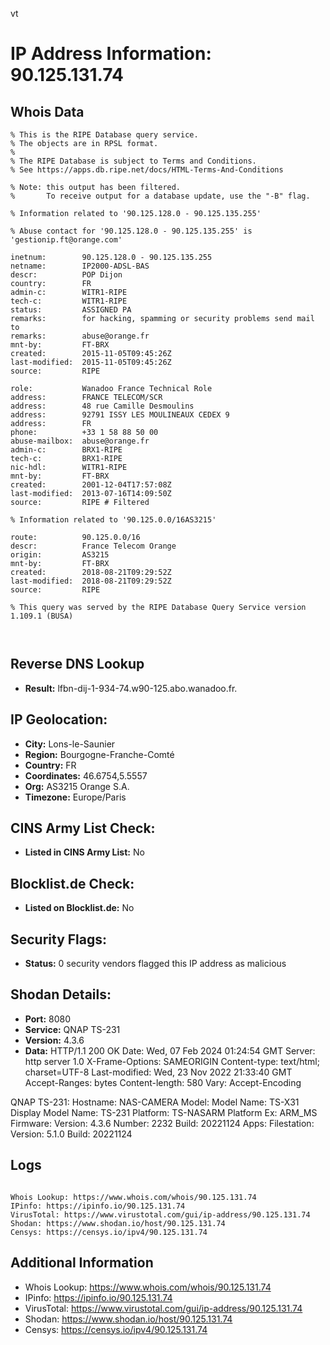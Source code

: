 vt
# IP Address Information: 90.125.131.74

## Whois Data
```
% This is the RIPE Database query service.
% The objects are in RPSL format.
%
% The RIPE Database is subject to Terms and Conditions.
% See https://apps.db.ripe.net/docs/HTML-Terms-And-Conditions

% Note: this output has been filtered.
%       To receive output for a database update, use the "-B" flag.

% Information related to '90.125.128.0 - 90.125.135.255'

% Abuse contact for '90.125.128.0 - 90.125.135.255' is 'gestionip.ft@orange.com'

inetnum:        90.125.128.0 - 90.125.135.255
netname:        IP2000-ADSL-BAS
descr:          POP Dijon
country:        FR
admin-c:        WITR1-RIPE
tech-c:         WITR1-RIPE
status:         ASSIGNED PA
remarks:        for hacking, spamming or security problems send mail to
remarks:        abuse@orange.fr
mnt-by:         FT-BRX
created:        2015-11-05T09:45:26Z
last-modified:  2015-11-05T09:45:26Z
source:         RIPE

role:           Wanadoo France Technical Role
address:        FRANCE TELECOM/SCR
address:        48 rue Camille Desmoulins
address:        92791 ISSY LES MOULINEAUX CEDEX 9
address:        FR
phone:          +33 1 58 88 50 00
abuse-mailbox:  abuse@orange.fr
admin-c:        BRX1-RIPE
tech-c:         BRX1-RIPE
nic-hdl:        WITR1-RIPE
mnt-by:         FT-BRX
created:        2001-12-04T17:57:08Z
last-modified:  2013-07-16T14:09:50Z
source:         RIPE # Filtered

% Information related to '90.125.0.0/16AS3215'

route:          90.125.0.0/16
descr:          France Telecom Orange
origin:         AS3215
mnt-by:         FT-BRX
created:        2018-08-21T09:29:52Z
last-modified:  2018-08-21T09:29:52Z
source:         RIPE

% This query was served by the RIPE Database Query Service version 1.109.1 (BUSA)



```
## Reverse DNS Lookup
- **Result:** lfbn-dij-1-934-74.w90-125.abo.wanadoo.fr.

## IP Geolocation:
- **City:** Lons-le-Saunier
- **Region:** Bourgogne-Franche-Comté
- **Country:** FR
- **Coordinates:** 46.6754,5.5557
- **Org:** AS3215 Orange S.A.
- **Timezone:** Europe/Paris

## CINS Army List Check:
- **Listed in CINS Army List:** 
No

## Blocklist.de Check:
- **Listed on Blocklist.de:** 
No

## Security Flags:
- **Status:** 0 security vendors flagged this IP address as malicious

## Shodan Details:
- **Port:** 8080
- **Service:** QNAP TS-231
- **Version:** 4.3.6
- **Data:** HTTP/1.1 200 OK
Date: Wed, 07 Feb 2024 01:24:54 GMT
Server: http server 1.0
X-Frame-Options: SAMEORIGIN
Content-type: text/html; charset=UTF-8
Last-modified: Wed, 23 Nov 2022 21:33:40 GMT
Accept-Ranges: bytes
Content-length: 580
Vary: Accept-Encoding


QNAP TS-231:
  Hostname: NAS-CAMERA
  Model:
    Model Name: TS-X31
    Display Model Name: TS-231
    Platform: TS-NASARM
    Platform Ex: ARM_MS
  Firmware:
    Version: 4.3.6
    Number: 2232
    Build: 20221124
  Apps:
    Filestation:
      Version: 5.1.0
      Build: 20221124


## Logs
```

Whois Lookup: https://www.whois.com/whois/90.125.131.74
IPinfo: https://ipinfo.io/90.125.131.74
VirusTotal: https://www.virustotal.com/gui/ip-address/90.125.131.74
Shodan: https://www.shodan.io/host/90.125.131.74
Censys: https://censys.io/ipv4/90.125.131.74

```
## Additional Information
- Whois Lookup: https://www.whois.com/whois/90.125.131.74
- IPinfo: https://ipinfo.io/90.125.131.74
- VirusTotal: https://www.virustotal.com/gui/ip-address/90.125.131.74
- Shodan: https://www.shodan.io/host/90.125.131.74
- Censys: https://censys.io/ipv4/90.125.131.74

